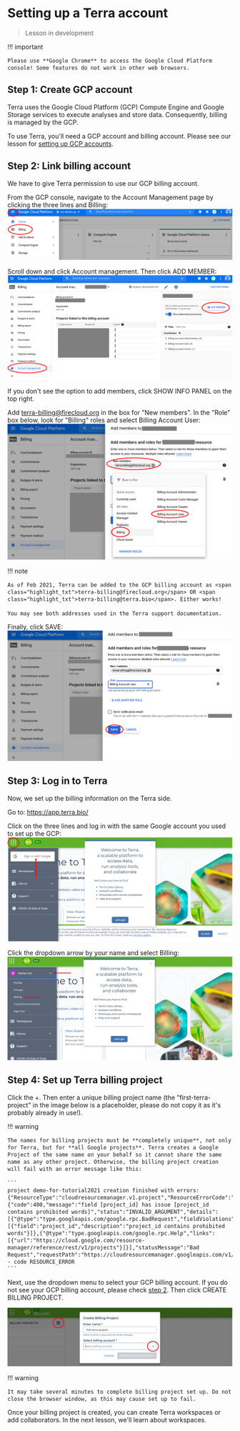 # Setting up a Terra account

> Lesson in development

!!! important

    Please use **Google Chrome** to access the Google Cloud Platform console! Some features do not work in other web browsers.

## Step 1: Create GCP account

Terra uses the Google Cloud Platform (GCP) Compute Engine and Google Storage services to execute analyses and store data. Consequently, billing is managed by the GCP.

To use Terra, you'll need a GCP account and billing account. Please see our lesson for [setting up GCP accounts](../Introduction-to-GCP/index.md).

## Step 2: Link billing account <a name="link-terra-gcp"></a>

We have to give Terra permission to use our GCP billing account.

From the GCP console, navigate to the Account Management page by clicking the three lines and <span class="highlight_txt">Billing</span>:
![](./terra-imgs/gcp-billing.png "gcp billing tab")

Scroll down and click <span class="highlight_txt">Account management</span>. Then click <span class="highlight_txt">ADD MEMBER</span>:
![](./terra-imgs/gcp-linkterra1.png "gcp add new member")

If you don't see the option to add members, click <span class="highlight_txt">SHOW INFO PANEL</span> on the top right.

Add <span class="highlight_txt">terra-billing@firecloud.org</span> in the box for "New members". In the "Role" box below, look for "Billing" roles and select <span class="highlight_txt">Billing Account User</span>:
![](./terra-imgs/gcp-linkterra2.png "Add terra as member")

!!! note

    As of Feb 2021, Terra can be added to the GCP billing account as <span class="highlight_txt">terra-billing@firecloud.org</span> OR <span class="highlight_txt">terra-billing@terra.bio</span>. Either works!

    You may see both addresses used in the Terra support documentation.

Finally, click <span class="highlight_txt">SAVE</span>:
![](./terra-imgs/gcp-linkterra3.png "Save new member")

## Step 3: Log in to Terra

Now, we set up the billing information on the Terra side.

Go to: <https://app.terra.bio/>

Click on the three lines and log in with the same Google account you used to set up the GCP:
![](./terra-imgs/terra-home-pg.png "terra home page")

Click the dropdown arrow by your name and select <span class="highlight_txt">Billing</span>:
![](./terra-imgs/terra-billing-option.png "terra billing page")

## Step 4: Set up Terra billing project

Click the <span class="highlight_txt">+</span>. Then enter a unique billing project name (the "first-terra-project" in the image below is a placeholder, please do not copy it as it's probably already in use!).

!!! warning

    The names for billing projects must be **completely unique**, not only for Terra, but for **all Google projects**. Terra creates a Google Project of the same name on your behalf so it cannot share the same name as any other project. Otherwise, the billing project creation will fail with an error message like this:

    ```
    project demo-for-tutorial2021 creation finished with errors: {"ResourceType":"cloudresourcemanager.v1.project","ResourceErrorCode":"400","ResourceErrorMessage":{"code":400,"message":"field [project_id] has issue [project_id contains prohibited words]","status":"INVALID_ARGUMENT","details":[{"@type":"type.googleapis.com/google.rpc.BadRequest","fieldViolations":[{"field":"project_id","description":"project_id contains prohibited words"}]},{"@type":"type.googleapis.com/google.rpc.Help","links":[{"url":"https://cloud.google.com/resource-manager/reference/rest/v1/projects"}]}],"statusMessage":"Bad Request","requestPath":"https://cloudresourcemanager.googleapis.com/v1/projects","httpMethod":"POST"}} - code RESOURCE_ERROR
    ```

Next, use the dropdown menu to select your GCP billing account. If you do not see your GCP billing account, please check [step 2](#link-terra-gcp). Then click <span class="highlight_txt">CREATE BILLING PROJECT</span>.

![](./terra-imgs/terra-billing-project.png "create terra billing project")

!!! warning

    It may take several minutes to complete billing project set up. Do not close the browser window, as this may cause set up to fail.

Once your billing project is created, you can create Terra workspaces or add collaborators. In the next lesson, we'll learn about workspaces.
